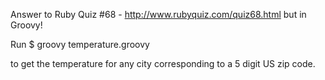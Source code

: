 Answer to Ruby Quiz #68 - http://www.rubyquiz.com/quiz68.html
but in Groovy!

Run
    $ groovy temperature.groovy <zipCode>

to get the temperature for any city corresponding to a 5 digit US zip code.
